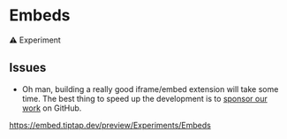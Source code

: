 # Embeds

⚠️ Experiment

## Issues
* Oh man, building a really good iframe/embed extension will take some time. The best thing to speed up the development is to [sponsor our work](/sponsor) on GitHub.

https://embed.tiptap.dev/preview/Experiments/Embeds
